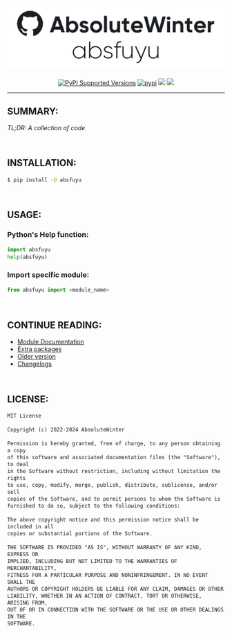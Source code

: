 <div align="center">
	<h1 align="center">
		<img src="images/repository-image-crop.png" alt="absfuyu"/>
	</h1>
	<p align="center">
		<a href="https://pypi.org/project/absfuyu/"><img src="https://img.shields.io/pypi/pyversions/absfuyu?style=flat-square" alt="PyPI Supported Versions"/></a>
		<a href="https://pypi.org/project/absfuyu/"><img src="https://img.shields.io/pypi/dm/absfuyu?style=flat-square" alt="pypi"/></a>
		<a href="https://pypi.org/project/absfuyu/"><img src="https://img.shields.io/pypi/v/absfuyu?style=flat-square" /></a>
		<a><img src="https://img.shields.io/badge/license-MIT-blue?style=flat-square" /></a>
	</p>
</div>

---

## **SUMMARY:**
*TL;DR: A collection of code*

<br>

## **INSTALLATION:**

```bash
$ pip install -U absfuyu
```


<br>

## **USAGE:**

### Python's Help function:
```python
import absfuyu
help(absfuyu)
```

### Import specific module:
```python
from absfuyu import <module_name>
```


<br>

## **CONTINUE READING:**

- [Module Documentation](https://absolutewinter.github.io/absfuyu-docs/)
- [Extra packages](pages/ex_pack.md)
- [Older version](pages/older_docs.md)
- [Changelogs](pages/changelogs.md)

<br>

## **LICENSE:**
```
MIT License

Copyright (c) 2022-2024 AbsoluteWinter

Permission is hereby granted, free of charge, to any person obtaining a copy
of this software and associated documentation files (the "Software"), to deal
in the Software without restriction, including without limitation the rights
to use, copy, modify, merge, publish, distribute, sublicense, and/or sell
copies of the Software, and to permit persons to whom the Software is
furnished to do so, subject to the following conditions:

The above copyright notice and this permission notice shall be included in all
copies or substantial portions of the Software.

THE SOFTWARE IS PROVIDED "AS IS", WITHOUT WARRANTY OF ANY KIND, EXPRESS OR
IMPLIED, INCLUDING BUT NOT LIMITED TO THE WARRANTIES OF MERCHANTABILITY,
FITNESS FOR A PARTICULAR PURPOSE AND NONINFRINGEMENT. IN NO EVENT SHALL THE
AUTHORS OR COPYRIGHT HOLDERS BE LIABLE FOR ANY CLAIM, DAMAGES OR OTHER
LIABILITY, WHETHER IN AN ACTION OF CONTRACT, TORT OR OTHERWISE, ARISING FROM,
OUT OF OR IN CONNECTION WITH THE SOFTWARE OR THE USE OR OTHER DEALINGS IN THE
SOFTWARE.
```